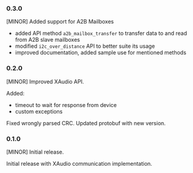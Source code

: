 ### 0.3.0

[MINOR] Added support for A2B Mailboxes

- added API method `a2b_mailbox_transfer` to transfer data to and read from A2B slave mailboxes 
- modified `i2c_over_distance` API to better suite its usage
- improved documentation, added sample use for mentioned methods

### 0.2.0

[MINOR] Improved XAudio API.

Added:
- timeout to wait for response from device
- custom exceptions

Fixed wrongly parsed CRC. Updated protobuf with new version.

### 0.1.0

[MINOR] Initial release.

Initial release with XAudio communication implementation.